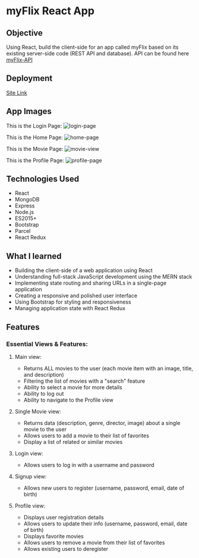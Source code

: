 # myFlix React App

## Objective
Using React, build the client-side for an app called myFlix based on its existing server-side code (REST API and database). API can be found here [myFlix-API](https://github.com/JarJarDinks/myFlix-API)

## Deployment
[Site Link](https://themovieflicks.netlify.app/)

## App Images
This is the Login Page: ![login-page](https://github.com/JacobCoch/myFlix-client/assets/104926747/a11b2e0f-2859-4929-be3b-9b835e0f067a)

This is the Home Page: ![home-page](https://github.com/JacobCoch/myFlix-client/assets/104926747/88eb2459-c084-42dc-ac2b-a50af9b26952)

This is the Movie Page: ![movie-view](https://github.com/JacobCoch/myFlix-client/assets/104926747/7ed0af38-f726-473f-905c-20c803296927)

This is the Profile Page: ![profile-page](https://github.com/JacobCoch/myFlix-client/assets/104926747/3f397cc7-7891-4034-a185-0cd238deb438)


## Technologies Used
- React
- MongoDB
- Express
- Node.js
- ES2015+
- Bootstrap
- Parcel
- React Redux

## What I learned
- Building the client-side of a web application using React
- Understanding full-stack JavaScript development using the MERN stack
- Implementing state routing and sharing URLs in a single-page application
- Creating a responsive and polished user interface
- Using Bootstrap for styling and responsiveness
- Managing application state with React Redux

## Features
### Essential Views & Features:
1. Main view:
   - Returns ALL movies to the user (each movie item with an image, title, and description)
   - Filtering the list of movies with a "search" feature
   - Ability to select a movie for more details
   - Ability to log out
   - Ability to navigate to the Profile view

2. Single Movie view:
   - Returns data (description, genre, director, image) about a single movie to the user
   - Allows users to add a movie to their list of favorites
   - Display a list of related or similar movies

3. Login view:
   - Allows users to log in with a username and password

4. Signup view:
   - Allows new users to register (username, password, email, date of birth)

5. Profile view:
   - Displays user registration details
   - Allows users to update their info (username, password, email, date of birth)
   - Displays favorite movies
   - Allows users to remove a movie from their list of favorites
   - Allows existing users to deregister
